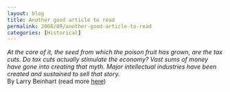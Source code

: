 ```yaml
---
layout: blog
title: Another good article to read
permalink: 2008/09/another-good-article-to-read
categories: [Historical]
---
```


<p><i>At the core of it, the seed from which the poison fruit has grown, are the tax cuts. Do tax cuts actually stimulate the economy? Vast sums of money have gone into creating that myth. Major intellectual industries have been created and sustained to sell that story.</i><br />
By Larry Beinhart (read more <a href="http://smirkingchimp.com/thread/17186" target="_blank">here</a>)</p>
